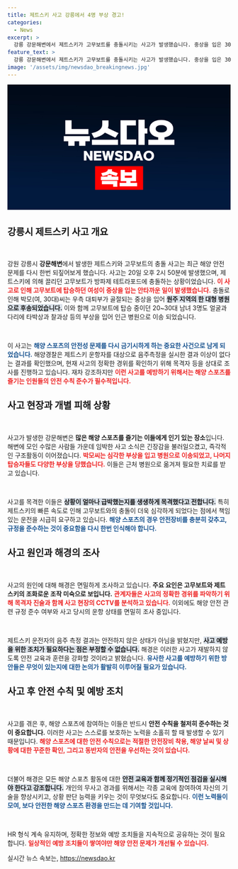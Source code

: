```yaml
---
title: 제트스키 사고 강릉에서 4명 부상 경고!
categories:
  - News
excerpt: >
  강릉 강문해변에서 제트스키가 고무보트를 충돌시키는 사고가 발생했습니다. 중상을 입은 30대 여성과 3명의 부상자가 발생한 이번 사건, 해경이 정확한 경위를 조사 중입니다.
feature_text: >
  강릉 강문해변에서 제트스키가 고무보트를 충돌시키는 사고가 발생했습니다. 중상을 입은 30대 여성과 3명의 부상자가 발생한 이번 사건, 해경이 정확한 경위를 조사 중입니다.
image: '/assets/img/newsdao_breakingnews.jpg'
---
```


<p><img src="/assets/img/newsdao_breakingnews.jpg" alt="flaretime 속보" /></p>

<h2 data-ke-size="size26">강릉시 제트스키 사고 개요</h2>

<p data-ke-size="size16">&nbsp;</p>

<p>강원 강릉시 <b>강문해변</b>에서 발생한 제트스키와 고무보트의 충돌 사고는 최근 해양 안전 문제를 다시 한번 되짚어보게 했습니다. 사고는 20일 오후 2시 50분에 발생했으며, 제트스키에 의해 끌리던 고무보트가 방파제 테트라포드에 충돌하는 상황이었습니다. <b><span style="color: #ee2323;">이 사고로 인해 고무보트에 탑승하던 여성이 중상을 입는 안타까운 일이 발생했습니다.</span></b> 충돌로 인해 박모(여, 30대)씨는 우측 대퇴부가 골절되는 중상을 입어 <b><span style="background-color: #21538527;">원주 지역의 한 대형 병원으로 후송되었습니다.</span></b> 이와 함께 고무보트에 탑승 중이던 20~30대 남녀 3명도 얼굴과 다리에 타박상과 찰과상 등의 부상을 입어 인근 병원으로 이송 되었습니다.</p>

<p data-ke-size="size16">&nbsp;</p>

<p>이 사고는 <b><span style="color: #1a5490;">해양 스포츠의 안전성 문제를 다시 금기시하게 하는 중요한 사건으로 남게 되었습니다.</span></b> 해양경찰은 제트스키 운항자를 대상으로 음주측정을 실시한 결과 이상이 없다는 결과를 확인했으며, 현재 사고의 정확한 경위를 확인하기 위해 목격자 등을 상대로 조사를 진행하고 있습니다. 재차 강조하지만 <b><span style="color: #ee2323;">이런 사고를 예방하기 위해서는 해양 스포츠를 즐기는 인원들의 안전 수칙 준수가 필수적입니다.</span></b></p>

<h2 data-ke-size="size26">사고 현장과 개별 피해 상황</h2>

<p data-ke-size="size16">&nbsp;</p>

<p>사고가 발생한 강문해변은 <b>많은 해양 스포츠를 즐기는 이들에게 인기 있는 장소</b>입니다. 해변에 모인 수많은 사람들 가운데 임박한 사고 소식은 긴장감을 불러일으켰고, 즉각적인 구조활동이 이어졌습니다. <b><span style="color: #ee2323;">박모씨는 심각한 부상을 입고 병원으로 이송되었고, 나머지 탑승자들도 다양한 부상을 당했습니다.</span></b> 이들은 근처 병원으로 옮겨져 필요한 치료를 받고 있습니다.</p>

<p data-ke-size="size16">&nbsp;</p>

<p>사고를 목격한 이들은 <b><span style="background-color: #21538527;">상황이 얼마나 급박했는지를 생생하게 목격했다고 전합니다.</span></b> 특히 제트스키의 빠른 속도로 인해 고무보트와의 충돌이 더욱 심각하게 되었다는 점에서 책임 있는 운전을 시급히 요구하고 있습니다. <b><span style="color: #1a5490;">해양 스포츠의 경우 안전장비를 충분히 갖추고, 규정을 준수하는 것이 중요함을 다시 한번 인식해야 합니다.</span></b></p>

<h2 data-ke-size="size26">사고 원인과 해경의 조사</h2>

<p data-ke-size="size16">&nbsp;</p>

<p>사고의 원인에 대해 해경은 면밀하게 조사하고 있습니다. <b>주요 요인은 고무보트와 제트스키의 조화로운 조작 미숙으로 보입니다.</b> <b><span style="color: #ee2323;">관계자들은 사고의 정확한 경위를 파악하기 위해 목격자 진술과 함께 사고 현장의 CCTV를 분석하고 있습니다.</span></b> 이외에도 해양 안전 관련 규정 준수 여부와 사고 당시의 운항 상태를 면밀히 조사 중입니다.</p>

<p data-ke-size="size16">&nbsp;</p>

<p>제트스키 운전자의 음주 측정 결과는 안전하지 않은 상태가 아님을 밝혔지만, <b><span style="background-color: #21538527;">사고 예방을 위한 조치가 필요하다는 점은 부정할 수 없습니다.</span></b> 해경은 이러한 사고가 재발하지 않도록 안전 교육과 훈련을 강화할 것이라고 밝혔습니다. <b><span style="color: #1a5490;">유사한 사고를 예방하기 위한 방안들은 무엇이 있는지에 대한 논의가 활발히 이루어질 필요가 있습니다.</span></b></p>

<h2 data-ke-size="size26">사고 후 안전 수칙 및 예방 조치</h2>

<p data-ke-size="size16">&nbsp;</p>

<p>사고를 겪은 후, 해양 스포츠에 참여하는 이들은 반드시 <b>안전 수칙을 철저히 준수하는 것이 중요합니다.</b> 이러한 사고는 스스로를 보호하는 노력을 소홀히 할 때 발생할 수 있기 때문입니다. <b><span style="color: #ee2323;">해양 스포츠에 대한 안전 수칙으로는 적절한 안전장비 착용, 해양 날씨 및 상황에 대한 꾸준한 확인, 그리고 동반자의 안전을 우선하는 것이 있습니다.</span></b></p>

<p data-ke-size="size16">&nbsp;</p>

<p>더불어 해경은 모든 해양 스포츠 활동에 대한 <b><span style="background-color: #21538527;">안전 교육과 함께 정기적인 점검을 실시해야 한다고 강조합니다.</span></b> 개인의 무사고 경과를 위해서는 각종 교육에 참여하여 자신의 기술을 향상시키고, 상황 판단 능력을 키우는 것이 무엇보다도 중요합니다. <b><span style="color: #1a5490;">이런 노력들이 모여, 보다 안전한 해양 스포츠 환경을 만드는 데 기여할 것입니다.</span></b></p>

<p data-ke-size="size16">&nbsp;</p>

<p>HR 형식 계속 유지하며, 정확한 정보와 예방 조치들을 지속적으로 공유하는 것이 필요합니다. <b><span style="color: #ee2323;">일상적인 예방 조치들이 쌓여야만 해양 안전 문제가 개선될 수 있습니다.</span></b> </p>
실시간 뉴스 속보는, <a href="https://newsdao.kr" rel="dofollow">https://newsdao.kr</a>


